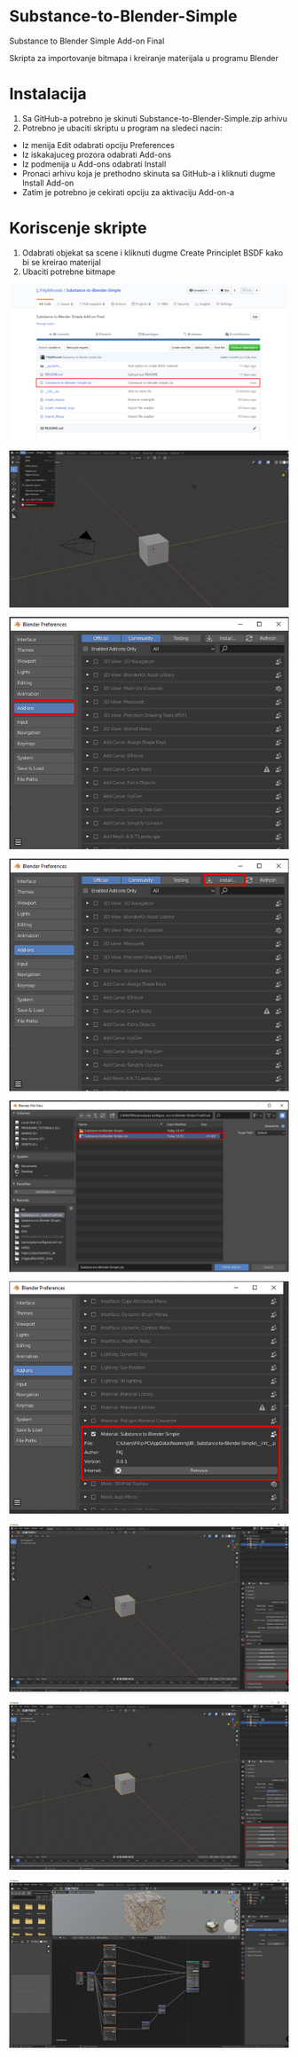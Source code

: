# Substance-to-Blender-Simple
Substance to Blender Simple Add-on Final

Skripta za importovanje bitmapa i kreiranje materijala u programu Blender
# Instalacija 
1. Sa GitHub-a potrebno je skinuti Substance-to-Blender-Simple.zip arhivu
2. Potrebno je ubaciti skriptu u program na sledeci nacin:
- Iz menija Edit odabrati opciju Preferences
- Iz iskakajuceg prozora odabrati Add-ons
- Iz podmenija u Add-ons odabrati Install
- Pronaci arhivu koja je prethodno skinuta sa GitHub-a i kliknuti dugme Install Add-on
- Zatim je potrebno je cekirati opciju za aktivaciju Add-on-a
# Koriscenje skripte
1. Odabrati objekat sa scene i kliknuti dugme Create Principlet BSDF kako bi se kreirao materijal
2. Ubaciti potrebne bitmape

![test slika](/images/01.png)


![test slika](/images/02.png)


![test slika](/images/03.png)


![test slika](/images/04.png)


![test slika](/images/05.png)


![test slika](/images/06.png)


![test slika](/images/07.png)


![test slika](/images/08.png)


![test slika](/images/09.png)

